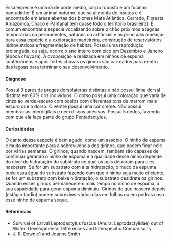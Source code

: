 ﻿Essa espécie é uma rã de porte médio, corpo robusto e um focinho pontudinho! É um animal noturno. que se alimenta de insetos e é encontrado em áreas abertas dos biomas Mata Atlântica, Cerrado, Floresta Amazônica, Chaco e Pantanal (em quase todo o território brasileiro). É comum encontrar a espécie vocalizando sobre o chão próximos a lagoas temporárias ou permanentes, naturais ou artificiais e as principais ameaças para essa espécie é a exploração madeireira, construção de reservatórios hidroelétricos e fragmentação de habitat.
Possui uma reprodução prolongada, ou seja, ocorre o ano inteiro com pico em Dezembro e Janeiro (época chuvosa). A <glossario>ovoposição</glossario> é realizada em ninhos de espuma subterrâneos e após fortes chuvas os girinos são carreados para dentro das lagoas para terminar o seu desenvolvimento. 


#### Diagnose
Possui 3 pares de pregas dorsolaterias distintas e não possui linha dorsal distinta em 80% dos indivíduos. O dorso possui uma coloração que varia de cinza ao verde-escuro com ocelos com diferentes tons de marrom mais escuro que o dorso. O ventre possui uma cor creme. Não possui membranas interdigitais e nem discos adesivos. Possui 5 dedos, fazendo com que ela faça parte do grupo Pentadactylus.


#### Curiosidades
O canto dessa espécie é bem agudo, como um assobio. O ninho de espuma é muito importante para a sobrevivência dos girinos, que podem ficar nele por várias semanas. O girinos, quando nascem, também são capazes de continuar gerando o ninho de espuma e a qualidade desse ninho depende do nível de hidratação  do substrato no qual os pais deixaram para eles nascerem. Se for um substrato com alta hidratação, o muco da espuma puxa essa água do substrato fazendo com que o ninho seja muito eficiente, se for um substrato com baixa hidratação, o substrato desidrata os girinos.
Quando esses girinos permanecerem mais tempo no ninho de espuma, a sua capacidade para gerar espuma diminuiu. Girinos de que nascem depois (estágio tardio) podem sobreviver vários dias em folhas ou em pedras caso esse ninho de espuma seque.




#### Referências
* Survival of Larval Leptodactylus fuscus (Anura: Leptodactylidae) out of Water: Developmental Differences and Interspecific Comparisons
* J. R. Downie1 and Joanna Smith